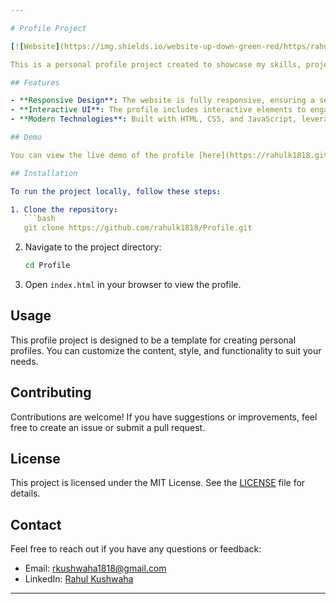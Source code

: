 ```yaml
---

# Profile Project

[![Website](https://img.shields.io/website-up-down-green-red/https/rahulk1818.github.io/Profile.svg)](https://rahulk1818.github.io/Profile/)

This is a personal profile project created to showcase my skills, projects, and experience. The profile is built using modern web technologies and offers a clean, user-friendly interface to present my professional background.

## Features

- **Responsive Design**: The website is fully responsive, ensuring a seamless experience on any device.
- **Interactive UI**: The profile includes interactive elements to engage visitors.
- **Modern Technologies**: Built with HTML, CSS, and JavaScript, leveraging frameworks like React for a dynamic experience.

## Demo

You can view the live demo of the profile [here](https://rahulk1818.github.io/Profile/).

## Installation

To run the project locally, follow these steps:

1. Clone the repository:
   ```bash
   git clone https://github.com/rahulk1818/Profile.git
   ```
2. Navigate to the project directory:
   ```bash
   cd Profile
   ```
3. Open `index.html` in your browser to view the profile.

## Usage

This profile project is designed to be a template for creating personal profiles. You can customize the content, style, and functionality to suit your needs.

## Contributing

Contributions are welcome! If you have suggestions or improvements, feel free to create an issue or submit a pull request.

## License

This project is licensed under the MIT License. See the [LICENSE](LICENSE) file for details.

## Contact

Feel free to reach out if you have any questions or feedback:

- Email: [rkushwaha1818@gmail.com ](rkushwaha1818@gmail.com)
- LinkedIn: [Rahul Kushwaha](https://www.linkedin.com/in/rahul-kushwaha1818)

---
```


